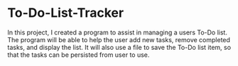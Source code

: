 # To-Do-List-Tracker
 In this project, I created a program to assist in managing a users To-Do list. The program will be able to help the user add new tasks, remove completed tasks, and display the list. It will also use a file to save the To-Do list item, so that the tasks can be persisted from user to use. 
